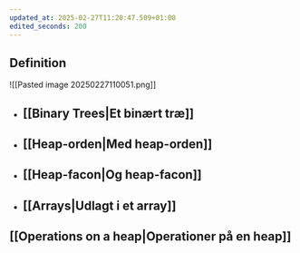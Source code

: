 ```yaml
---
updated_at: 2025-02-27T11:20:47.509+01:00
edited_seconds: 200
---
```

## Definition
![[Pasted image 20250227110051.png]]

- ## [[Binary Trees|Et binært træ]]
- ## [[Heap-orden|Med heap-orden]]
- ## [[Heap-facon|Og heap-facon]]
- ## [[Arrays|Udlagt i et array]]


## [[Operations on a heap|Operationer på en heap]]